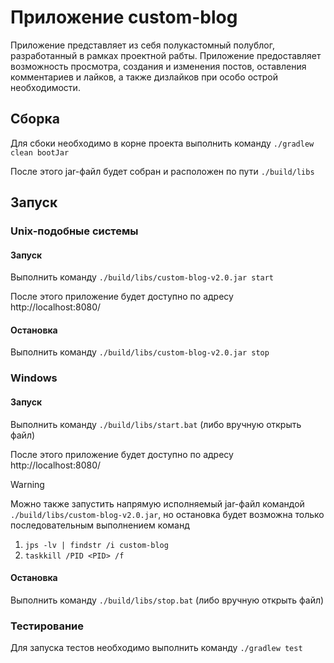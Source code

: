 # Приложение custom-blog
Приложение представляет из себя полукастомный полублог, разработанный в рамках проектной рабты.
Приложение предоставляет возможность просмотра, создания и изменения постов, оставления комментариев 
и лайков, а также дизлайков при особо острой необходимости.


## Сборка
Для сбоки необходимо в корне проекта выполнить команду    `./gradlew clean bootJar`

После этого jar-файл будет собран и расположен по пути `./build/libs`  

## Запуск
### Unix-подобные системы
#### Запуск
Выполнить команду `./build/libs/custom-blog-v2.0.jar start`

После этого приложение будет доступно по адресу http://localhost:8080/

#### Остановка
Выполнить команду `./build/libs/custom-blog-v2.0.jar stop`

### Windows
#### Запуск
Выполнить команду `./build/libs/start.bat` (либо вручную открыть файл)

После этого приложение будет доступно по адресу http://localhost:8080/

> [!WARNING]
> Можно также запустить напрямую исполняемый jar-файл командой `./build/libs/custom-blog-v2.0.jar`, 
но остановка будет возможна только последовательным выполнением команд 
> 1. `jps -lv | findstr /i custom-blog` 
> 2. `taskkill /PID <PID> /f`

#### Остановка
Выполнить команду `./build/libs/stop.bat` (либо вручную открыть файл)

### Тестирование
Для запуска тестов необходимо выполнить команду `./gradlew test`